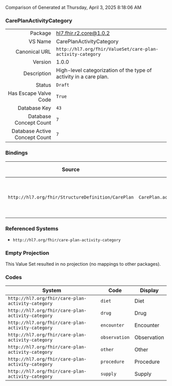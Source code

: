 Comparison of 
Generated at Thursday, April 3, 2025 8:18:06 AM

### CarePlanActivityCategory

|      |     |
| ---: | --- |
| Package | hl7.fhir.r2.core@1.0.2 |
| VS Name | CarePlanActivityCategory |
| Canonical URL | `http://hl7.org/fhir/ValueSet/care-plan-activity-category` |
| Version | 1.0.0 |
| Description | High-level categorization of the type of activity in a care plan. |
| Status | `Draft` |
| Has Escape Valve Code | `True` |
| Database Key | `43` |
| Database Concept Count | `7` |
| Database Active Concept Count | `7` |
### Bindings

| Source | Element | Binding | Strength | Element Short |
| ------ | ------- | ------- | -------- | ------------- |
| `http://hl7.org/fhir/StructureDefinition/CarePlan` | `CarePlan.activity.detail.category` | `http://hl7.org/fhir/ValueSet/care-plan-activity-category` | `Example` | diet \| drug \| encounter \| observation \| procedure \| supply \| other |

### Referenced Systems

* `http://hl7.org/fhir/care-plan-activity-category`
### Empty Projection

This Value Set resulted in no projection (no mappings to other packages).

### Codes

| System | Code | Display |
| ------ | ---- | ------- |
| `http://hl7.org/fhir/care-plan-activity-category` | `diet` | Diet |
| `http://hl7.org/fhir/care-plan-activity-category` | `drug` | Drug |
| `http://hl7.org/fhir/care-plan-activity-category` | `encounter` | Encounter |
| `http://hl7.org/fhir/care-plan-activity-category` | `observation` | Observation |
| `http://hl7.org/fhir/care-plan-activity-category` | `other` | Other |
| `http://hl7.org/fhir/care-plan-activity-category` | `procedure` | Procedure |
| `http://hl7.org/fhir/care-plan-activity-category` | `supply` | Supply |
